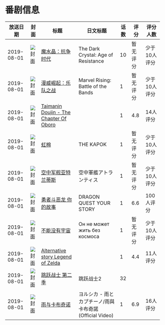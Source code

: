 # 番剧信息

|放送日期|封面|标题|日文标题|话数|评分|评分人数|
|---|---|---|---|---|---|---|
|2019-08-01|![封面](https://lain.bgm.tv/pic/cover/c/a9/35/283553_ZnLzk.jpg)|[魔水晶：抗争时代](https://bangumi.tv/subject/283553)|The Dark Crystal: Age of Resistance|10|暂无评分|少于10人评分|
|2019-08-01|![封面](https://lain.bgm.tv/pic/cover/c/7c/31/290099_YarC8.jpg)|[漫威崛起：乐队之战](https://bangumi.tv/subject/290099)|Marvel Rising: Battle of the Bands|1|暂无评分|少于10人评分|
|2019-08-01|![封面](https://bangumi.tv/img/no_icon_subject.png)|[Taimanin Doujin - The Chapter Of Oboro](https://bangumi.tv/subject/289928)||1|4.8|14人评分|
|2019-08-01|![封面](https://lain.bgm.tv/pic/cover/c/57/5d/318867_88u2Z.jpg)|[虹棉](https://bangumi.tv/subject/318867)|THE KAPOK|1|暂无评分|少于10人评分|
|2019-08-01|![封面](https://lain.bgm.tv/pic/cover/c/4e/1f/349092_0d60v.jpg)|[空中军舰亚特兰蒂斯](https://bangumi.tv/subject/349092)|空中軍艦アトランティス|1|暂无评分|少于10人评分|
|2019-08-01|![封面](https://lain.bgm.tv/pic/cover/c/39/c6/274524_PYFT0.jpg)|[勇者斗恶龙 你的故事](https://bangumi.tv/subject/274524)|DRAGON QUEST YOUR STORY|1|6.6|100人评分|
|2019-08-01|![封面](https://lain.bgm.tv/pic/cover/c/f7/9c/349464_8Fiy6.jpg)|[不能没有宇宙](https://bangumi.tv/subject/349464)|Он не может жить без космоса|1|暂无评分|少于10人评分|
|2019-08-01|![封面](https://bangumi.tv/img/no_icon_subject.png)|[Alternative story Legend of Zelda](https://bangumi.tv/subject/288227)||1|4.4|11人评分|
|2019-08-01|![封面](https://lain.bgm.tv/pic/cover/c/47/97/311713_3vhq3.jpg)|[跳跃战士 第二季](https://bangumi.tv/subject/311713)|跳跃战士2|32|||
|2019-08-01|![封面](https://lain.bgm.tv/pic/cover/c/af/91/432514_3833E.jpg)|[雨与卡布奇诺](https://bangumi.tv/subject/432514)|ヨルシカ - 雨とカプチーノ/雨與卡布奇諾(Official Video)|1|6.9|16人评分|
